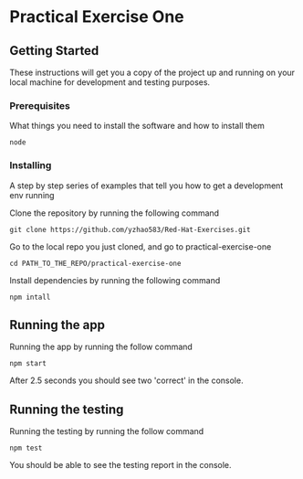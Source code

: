# Practical Exercise One

## Getting Started

These instructions will get you a copy of the project up and running on your local machine for development and testing purposes.

### Prerequisites

What things you need to install the software and how to install them

```
node
```

### Installing

A step by step series of examples that tell you how to get a development env running

Clone the repository by running the following command

```
git clone https://github.com/yzhao583/Red-Hat-Exercises.git
```

Go to the local repo you just cloned, and go to practical-exercise-one

```
cd PATH_TO_THE_REPO/practical-exercise-one
```

Install dependencies by running the following command

```
npm intall
```

## Running the app

Running the app by running the follow command

```
npm start
```

After 2.5 seconds you should see two 'correct' in the console.

## Running the testing

Running the testing by running the follow command

```
npm test
```

You should be able to see the testing report in the console.